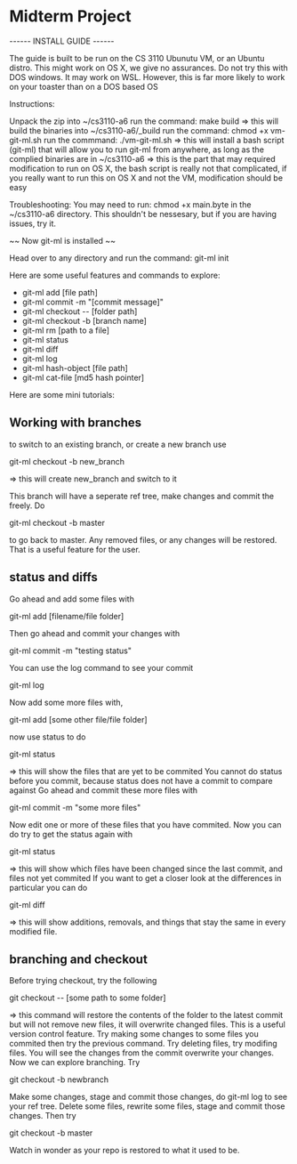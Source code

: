 # Midterm Project

------ INSTALL GUIDE ------

The guide is built to be run on the CS 3110 Ubunutu VM, or an Ubuntu distro. 
This might work on OS X, we give no assurances. Do not try this with DOS windows. It may work on WSL. However, this is far more likely to work on your toaster than on a DOS based OS

Instructions:

Unpack the zip into ~/cs3110-a6
run the command: make build
=> this will build the binaries into ~/cs3110-a6/_build
run the command: chmod +x vm-git-ml.sh
run the commmand: ./vm-git-ml.sh
=> this will install a bash script (git-ml) that will allow you to run git-ml from anywhere, as long as the complied binaries are in ~/cs3110-a6
=> this is the part that may required modification to run on OS X, the bash script is really not that complicated, if you really want to run this on OS X and not the VM, modification should be easy


Troubleshooting:
You may need to run: chmod +x main.byte 
in the ~/cs3110-a6 directory.
This shouldn't be nessesary, but if you are having issues, try it.

~~ Now git-ml is installed ~~

Head over to any directory and run the command: git-ml init 

Here are some useful features and commands to explore:

* git-ml add [file path]
* git-ml commit -m "[commit message]"
* git-ml checkout -- [folder path]
* git-ml checkout -b [branch name]
* git-ml rm [path to a file]
* git-ml status
* git-ml diff
* git-ml log
* git-ml hash-object [file path]
* git-ml cat-file [md5 hash pointer]

Here are some mini tutorials:





## Working with branches

to switch to an existing branch, or create a new branch use

git-ml checkout -b new_branch

=> this will create new_branch and switch to it

This branch will have a seperate ref tree, make changes and commit the freely. Do 

git-ml checkout -b master

to go back to master. Any removed files, or any changes will be restored. That is a useful feature for the user. 





## status and diffs

Go ahead and add some files with 

git-ml add [filename/file folder]

Then go ahead and commit your changes with

git-ml commit -m "testing status"

You can use the log command to see your commit

git-ml log

Now add some more files with,

git-ml add [some other file/file folder]

now use status to do

git-ml status

=> this will show the files that are yet to be commited
You cannot do status before you commit, because status does not have a commit 
to compare against
Go ahead and commit these more files with

git-ml commit -m "some more files"

Now edit one or more of these files that you have commited. Now you can do try to get the status again with

git-ml status 

=> this will show which files have been changed since the last commit, and files not yet commited
If you want to get a closer look at the differences in particular you can do

git-ml diff 

=> this will show additions, removals, and things that stay the same in every modified file. 





## branching and checkout

Before trying checkout, try the following 

git checkout -- [some path to some folder]

=> this command will restore the contents of the folder to the latest commit but will not remove new files, it will overwrite changed files. This is a useful version control feature.
Try making some changes to some files you commited then try the previous command. Try deleting files, try modifing files. You will see the changes from the commit overwrite your changes.
Now we can explore branching. Try

git checkout -b newbranch

Make some changes, stage and commit those changes, do git-ml log to see your ref tree. 
Delete some files, rewrite some files, stage and commit those changes. Then try

git checkout -b master

Watch in wonder as your repo is restored to what it used to be. 











